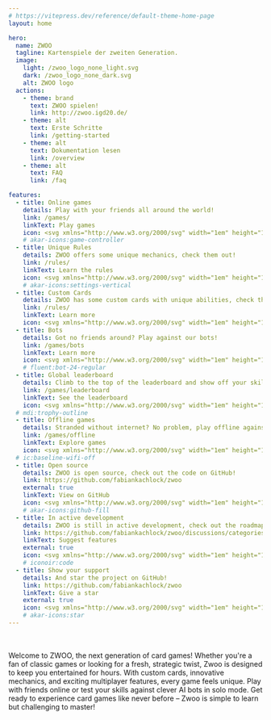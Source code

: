 ```yaml
---
# https://vitepress.dev/reference/default-theme-home-page
layout: home

hero:
  name: ZWOO
  tagline: Kartenspiele der zweiten Generation.
  image:
    light: /zwoo_logo_none_light.svg
    dark: /zwoo_logo_none_dark.svg
    alt: ZWOO logo
  actions:
    - theme: brand
      text: ZWOO spielen!
      link: http://zwoo.igd20.de/
    - theme: alt
      text: Erste Schritte
      link: /getting-started
    - theme: alt
      text: Dokumentation lesen
      link: /overview
    - theme: alt
      text: FAQ
      link: /faq

features:
  - title: Online games
    details: Play with your friends all around the world!
    link: /games/
    linkText: Play games
    icon: <svg xmlns="http://www.w3.org/2000/svg" width="1em" height="1em" viewBox="0 0 24 24"><g fill="none" stroke="currentColor" stroke-linecap="round" stroke-linejoin="round" stroke-width="2"><path d="m9 15l-2.968 2.968A2.362 2.362 0 0 1 2 16.298V15l1.357-6.784A4 4 0 0 1 7.279 5h9.442a4 4 0 0 1 3.922 3.216L22 15v1.297a2.362 2.362 0 0 1-4.032 1.67L15 15z"/><path d="m9 5l1 2h4l1-2"/></g></svg>
    # akar-icons:game-controller
  - title: Unique Rules
    details: ZWOO offers some unique mechanics, check them out!
    link: /rules/
    linkText: Learn the rules
    icon: <svg xmlns="http://www.w3.org/2000/svg" width="1em" height="1em" viewBox="0 0 24 24"><g fill="none" stroke="currentColor" stroke-linecap="round" stroke-width="2"><path d="M19 3v4m0 14V11m-7-8v12m0 6v-2M5 3v2m0 16V9"/><circle cx="19" cy="9" r="2" transform="rotate(90 19 9)"/><circle cx="12" cy="17" r="2" transform="rotate(90 12 17)"/><circle cx="5" cy="7" r="2" transform="rotate(90 5 7)"/></g></svg>
    # akar-icons:settings-vertical
  - title: Custom Cards
    details: ZWOO has some custom cards with unique abilities, check them out!
    link: /rules/
    linkText: Learn more
    icon: <svg xmlns="http://www.w3.org/2000/svg" width="1em" height="1em" viewBox="0 0 16 16"><path fill="currentColor" fill-rule="evenodd" d="M12.5 4v8a1.5 1.5 0 0 1-1.5 1.5H5A1.5 1.5 0 0 1 3.5 12V4A1.5 1.5 0 0 1 5 2.5h6A1.5 1.5 0 0 1 12.5 4M11 1a3 3 0 0 1 3 3v8a3 3 0 0 1-3 3H5a3 3 0 0 1-3-3V4a3 3 0 0 1 3-3zM5 8.25v-.5A5.56 5.56 0 0 0 7.75 4h.5A5.56 5.56 0 0 0 11 7.75v.5A5.56 5.56 0 0 0 8.25 12h-.5A5.56 5.56 0 0 0 5 8.25" clip-rule="evenodd"/></svg>
  - title: Bots
    details: Got no friends around? Play against our bots!
    link: /games/bots
    linkText: Learn more
    icon: <svg xmlns="http://www.w3.org/2000/svg" width="1em" height="1em" viewBox="0 0 24 24"><path fill="currentColor" d="M17.753 14a2.25 2.25 0 0 1 2.25 2.25v.904A3.75 3.75 0 0 1 18.696 20c-1.565 1.344-3.806 2-6.696 2s-5.128-.656-6.69-2a3.75 3.75 0 0 1-1.306-2.843v-.908A2.25 2.25 0 0 1 6.254 14zm0 1.5h-11.5a.75.75 0 0 0-.75.75v.907c0 .655.287 1.278.784 1.706C7.545 19.945 9.441 20.5 12 20.5s4.458-.557 5.72-1.64a2.25 2.25 0 0 0 .783-1.707v-.905a.75.75 0 0 0-.75-.75M11.9 2.006L12 2a.75.75 0 0 1 .743.648l.007.102l-.001.749h3.5a2.25 2.25 0 0 1 2.25 2.25v4.505a2.25 2.25 0 0 1-2.25 2.25h-8.5a2.25 2.25 0 0 1-2.25-2.25V5.75A2.25 2.25 0 0 1 7.75 3.5l3.5-.001V2.75a.75.75 0 0 1 .649-.743L12 2zM16.25 5h-8.5a.75.75 0 0 0-.75.75v4.504c0 .414.336.75.75.75h8.5a.75.75 0 0 0 .75-.75V5.75a.75.75 0 0 0-.75-.75m-6.5 1.5a1.25 1.25 0 1 1 0 2.498a1.25 1.25 0 0 1 0-2.498m4.492 0a1.25 1.25 0 1 1 0 2.498a1.25 1.25 0 0 1 0-2.498" /></svg>
    # fluent:bot-24-regular
  - title: Global leaderboard
    details: Climb to the top of the leaderboard and show off your skills!
    link: /games/leaderboard
    linkText: See the leaderboard
    icon: <svg xmlns="http://www.w3.org/2000/svg" width="1em" height="1em" viewBox="0 0 24 24"><path fill="currentColor" d="M18 2c-.9 0-2 1-2 2H8c0-1-1.1-2-2-2H2v9c0 1 1 2 2 2h2.2c.4 2 1.7 3.7 4.8 4v2.08C8 19.54 8 22 8 22h8s0-2.46-3-2.92V17c3.1-.3 4.4-2 4.8-4H20c1 0 2-1 2-2V2zM6 11H4V4h2zm10 .5c0 1.93-.58 3.5-4 3.5c-3.41 0-4-1.57-4-3.5V6h8zm4-.5h-2V4h2z"/></svg>
  # mdi:trophy-outline
  - title: Offline games
    details: Stranded without internet? No problem, play offline against bots!
    link: /games/offline
    linkText: Explore games
    icon: <svg xmlns="http://www.w3.org/2000/svg" width="1em" height="1em" viewBox="0 0 24 24"><path fill="currentColor" d="M22.99 9C19.15 5.16 13.8 3.76 8.84 4.78l2.52 2.52c3.47-.17 6.99 1.05 9.63 3.7zm-4 4a9.8 9.8 0 0 0-4.49-2.56l3.53 3.53zM2 3.05L5.07 6.1C3.6 6.82 2.22 7.78 1 9l1.99 2c1.24-1.24 2.67-2.16 4.2-2.77l2.24 2.24A9.7 9.7 0 0 0 5 13v.01L6.99 15a7.04 7.04 0 0 1 4.92-2.06L18.98 20l1.27-1.26L3.29 1.79zM9 17l3 3l3-3a4.237 4.237 0 0 0-6 0"/></svg>
  # ic:baseline-wifi-off
  - title: Open source
    details: ZWOO is open source, check out the code on GitHub!
    link: https://github.com/fabiankachlock/zwoo
    external: true
    linkText: View on GitHub
    icon: <svg xmlns="http://www.w3.org/2000/svg" width="1em" height="1em" viewBox="0 0 24 24"><g fill="none"><g clip-path="url(#akarIconsGithubFill0)"><path fill="currentColor" fill-rule="evenodd" d="M12 0C5.37 0 0 5.37 0 12c0 5.31 3.435 9.795 8.205 11.385c.6.105.825-.255.825-.57c0-.285-.015-1.23-.015-2.235c-3.015.555-3.795-.735-4.035-1.41c-.135-.345-.72-1.41-1.23-1.695c-.42-.225-1.02-.78-.015-.795c.945-.015 1.62.87 1.845 1.23c1.08 1.815 2.805 1.305 3.495.99c.105-.78.42-1.305.765-1.605c-2.67-.3-5.46-1.335-5.46-5.925c0-1.305.465-2.385 1.23-3.225c-.12-.3-.54-1.53.12-3.18c0 0 1.005-.315 3.3 1.23c.96-.27 1.98-.405 3-.405s2.04.135 3 .405c2.295-1.56 3.3-1.23 3.3-1.23c.66 1.65.24 2.88.12 3.18c.765.84 1.23 1.905 1.23 3.225c0 4.605-2.805 5.625-5.475 5.925c.435.375.81 1.095.81 2.22c0 1.605-.015 2.895-.015 3.3c0 .315.225.69.825.57A12.02 12.02 0 0 0 24 12c0-6.63-5.37-12-12-12" clip-rule="evenodd"/></g><defs><clipPath id="akarIconsGithubFill0"><path fill="#fff" d="M0 0h24v24H0z"/></clipPath></defs></g></svg>
    # akar-icons:github-fill
  - title: In active development
    details: ZWOO is still in active development, check out the roadmap!
    link: https://github.com/fabiankachlock/zwoo/discussions/categories/feature-requests
    linkText: Suggest features
    external: true
    icon: <svg xmlns="http://www.w3.org/2000/svg" width="1em" height="1em" viewBox="0 0 24 24"><path fill="none" stroke="currentColor" stroke-linecap="round" stroke-linejoin="round" stroke-width="1.5" d="M13.5 6L10 18.5m-3.5-10L3 12l3.5 3.5m11-7L21 12l-3.5 3.5"/></svg>
    # iconoir:code
  - title: Show your support
    details: And star the project on GitHub!
    link: https://github.com/fabiankachlock/zwoo
    linkText: Give a star
    external: true
    icon: <svg xmlns="http://www.w3.org/2000/svg" width="1em" height="1em" viewBox="0 0 24 24"><path fill="none" stroke="currentColor" stroke-linecap="round" stroke-linejoin="round" stroke-width="2" d="M11.074 2.633c.32-.844 1.531-.844 1.852 0l2.07 5.734a.99.99 0 0 0 .926.633h5.087c.94 0 1.35 1.17.611 1.743L18 14a.97.97 0 0 0-.322 1.092L19 20.695c.322.9-.72 1.673-1.508 1.119l-4.917-3.12a1 1 0 0 0-1.15 0l-4.917 3.12c-.787.554-1.83-.22-1.508-1.119l1.322-5.603A.97.97 0 0 0 6 14l-3.62-3.257C1.64 10.17 2.052 9 2.99 9h5.087a.99.99 0 0 0 .926-.633z"/></svg>
    # akar-icons:star
---
```


<p class="hero-description">
Welcome to ZWOO, the next generation of card games! Whether you're a fan of classic games or looking for a fresh, strategic twist, Zwoo is designed to keep you entertained for hours. With custom cards, innovative mechanics, and exciting multiplayer features, every game feels unique. Play with friends online or test your skills against clever AI bots in solo mode. Get ready to experience card games like never before – Zwoo is simple to learn but challenging to master!
</p>

<style>
:root {
  --vp-home-hero-image-background-image: linear-gradient(120deg, #E50402 10%, #FE8C01 27.6%, #F9E803 36.4%, #12B90F 49.2%, #02772D 61.2%, #034DFC 73.2%, #78078B 90%);
  --vp-home-hero-image-filter: blur(44px);

  --color-secondary-text-hex: #7732e6
}

.dark {
  --color-secondary-text-hex: #b77fff
}

@media (min-width: 640px) {
  :root {
    --vp-home-hero-image-filter: blur(56px);
  }
}

@media (min-width: 960px) {
  :root {
    --vp-home-hero-image-filter: blur(68px);
  }
}

.image-bg {
  border-radius: 30px !important;
}

.hero-description {
  margin-top: 3rem !important;
  max-width: 80ch;
}

.VPHomeFeatures .icon {
  color: var(--color-secondary-text-hex);
}
</style>